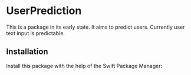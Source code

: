 # UserPrediction

This is a package in its early state. It aims to predict users. Currently user text input is predictable.

## Installation
Install this package with the help of the Swift Package Manager:

